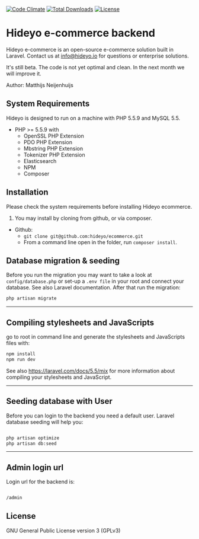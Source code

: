 [![Code Climate](https://codeclimate.com/github/hideyo/ecommerce.png)](https://codeclimate.com/github/hideyo/ecommerce)
<a href="https://packagist.org/packages/hideyo/ecommerce"><img src="https://poser.pugx.org/hideyo/ecommerce/d/total.svg" alt="Total Downloads"></a>
<a href="https://packagist.org/packages/hideyo/ecommerce"><img src="https://poser.pugx.org/hideyo/ecommerce/license.svg" alt="License"></a>

# Hideyo e-commerce backend
Hideyo e-commerce is an open-source e-commerce solution built in Laravel.  Contact us at info@hideyo.io for questions or enterprise solutions. 

It's still beta. The code is not yet optimal and clean. In the next month we will improve it. 

Author: Matthijs Neijenhuijs


## System Requirements

Hideyo is designed to run on a machine with PHP 5.5.9 and MySQL 5.5.

* PHP >= 5.5.9 with
    * OpenSSL PHP Extension
    * PDO PHP Extension
    * Mbstring PHP Extension
    * Tokenizer PHP Extension
    * Elasticsearch
    * NPM
    * Composer



## Installation

Please check the system requirements before installing Hideyo ecommerce.

1. You may install by cloning from github, or via composer.
  * Github:
    * `git clone git@github.com:hideyo/ecommerce.git`
    * From a command line open in the folder, run `composer install`.



## Database migration & seeding
Before you run the migration you may want to take a look at `config/database.php` or set-up a `.env file` in your root and connect your database. See also Laravel documentation. After that run the migration:
```bash
php artisan migrate


```

----

## Compiling stylesheets and JavaScripts

go to root in command line and generate the stylesheets and JavaScripts files with:
```bash
npm install
npm run dev
```

See also https://laravel.com/docs/5.5/mix for more information about compiling your stylesheets and JavaScript.

----

## Seeding database with User
Before you can login to the backend you need a default user. Laravel database seeding will help you: 
```bash

php artisan optimize
php artisan db:seed 
```


---
## Admin login url

Login url for the backend is:
```bash

/admin
```

## License

GNU General Public License version 3 (GPLv3)